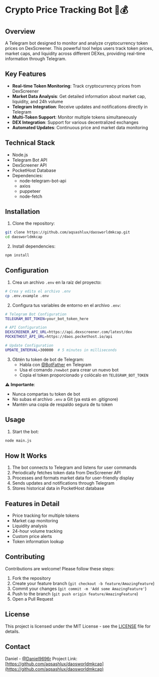 # Crypto Price Tracking Bot 🤖💰

## Overview
A Telegram bot designed to monitor and analyze cryptocurrency token prices on DexScreener. This powerful tool helps users track token prices, market caps, and liquidity across different DEXes, providing real-time information through Telegram.

## Key Features
- **Real-time Token Monitoring**: Track cryptocurrency prices from DexScreener
- **Market Data Analysis**: Get detailed information about market cap, liquidity, and 24h volume
- **Telegram Integration**: Receive updates and notifications directly in Telegram
- **Multi-Token Support**: Monitor multiple tokens simultaneously
- **DEX Integration**: Support for various decentralized exchanges
- **Automated Updates**: Continuous price and market data monitoring

## Technical Stack
- Node.js
- Telegram Bot API
- DexScreener API
- PocketHost Database
- Dependencies:
  - node-telegram-bot-api
  - axios
  - puppeteer
  - node-fetch

## Installation
1. Clone the repository:
```bash
git clone https://github.com/aqsashlux/daosworldmkcap.git
cd daosworldmkcap
```

2. Install dependencies:
```bash
npm install
```

## Configuration
1. Crea un archivo `.env` en la raíz del proyecto:
```bash
# Crea y edita el archivo .env
cp .env.example .env
```

2. Configura tus variables de entorno en el archivo `.env`:
```bash
# Telegram Bot Configuration
TELEGRAM_BOT_TOKEN=your_bot_token_here

# API Configuration
DEXSCREENER_API_URL=https://api.dexscreener.com/latest/dex
POCKETHOST_API_URL=https://daos.pockethost.io/api

# Update Configuration
UPDATE_INTERVAL=300000  # 5 minutes in milliseconds
```

3. Obtén tu token de bot de Telegram:
   - Habla con [@BotFather](https://t.me/BotFather) en Telegram
   - Usa el comando `/newbot` para crear un nuevo bot
   - Copia el token proporcionado y colócalo en `TELEGRAM_BOT_TOKEN`

⚠️ **Importante**: 
- Nunca compartas tu token de bot
- No subas el archivo `.env` a Git (ya está en .gitignore)
- Mantén una copia de respaldo segura de tu token

## Usage
1. Start the bot:
```bash
node main.js
```

## How It Works
1. The bot connects to Telegram and listens for user commands
2. Periodically fetches token data from DexScreener API
3. Processes and formats market data for user-friendly display
4. Sends updates and notifications through Telegram
5. Stores historical data in PocketHost database

## Features in Detail
- Price tracking for multiple tokens
- Market cap monitoring
- Liquidity analysis
- 24-hour volume tracking
- Custom price alerts
- Token information lookup

## Contributing
Contributions are welcome! Please follow these steps:
1. Fork the repository
2. Create your feature branch (`git checkout -b feature/AmazingFeature`)
3. Commit your changes (`git commit -m 'Add some AmazingFeature'`)
4. Push to the branch (`git push origin feature/AmazingFeature`)
5. Open a Pull Request

## License
This project is licensed under the MIT License - see the [LICENSE](LICENSE) file for details.

## Contact
Daniel - [@Daniel9696r](https://x.com/Daniel9696r)
Project Link: [https://github.com/aqsashlux/daosworldmkcap](https://github.com/aqsashlux/daosworldmkcap)